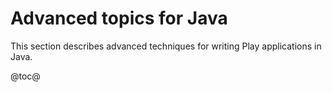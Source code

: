 <!--- Copyright (C) 2009-2016 Typesafe Inc. <http://www.typesafe.com> -->
# Advanced topics for Java

This section describes advanced techniques for writing Play applications in Java.

@toc@